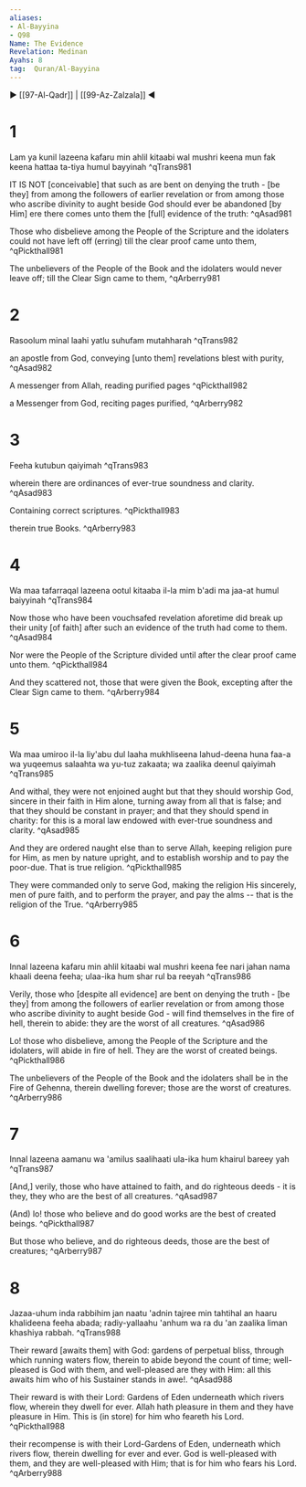 ```yaml
---
aliases:
- Al-Bayyina
- Q98
Name: The Evidence
Revelation: Medinan
Ayahs: 8
tag:  Quran/Al-Bayyina
---
```


▶ [[97-Al-Qadr]] | [[99-Az-Zalzala]] ◀

# 1

Lam ya kunil lazeena kafaru min ahlil kitaabi wal mushri keena mun fak keena hattaa ta-tiya humul bayyinah ^qTrans981


IT IS NOT [conceivable] that such as are bent on denying the truth - [be they] from among the followers of earlier revelation or from among those who ascribe divinity to aught beside God should ever be abandoned [by Him] ere there comes unto them the [full] evidence of the truth: ^qAsad981


Those who disbelieve among the People of the Scripture and the idolaters could not have left off (erring) till the clear proof came unto them, ^qPickthall981


The unbelievers of the People of the Book and the idolaters would never leave off; till the Clear Sign came to them, ^qArberry981

# 2

Rasoolum minal laahi yatlu suhufam mutahharah ^qTrans982


an apostle from God, conveying [unto them] revelations blest with purity, ^qAsad982


A messenger from Allah, reading purified pages ^qPickthall982


a Messenger from God, reciting pages purified, ^qArberry982

# 3

Feeha kutubun qaiyimah ^qTrans983


wherein there are ordinances of ever-true soundness and clarity. ^qAsad983


Containing correct scriptures. ^qPickthall983


therein true Books. ^qArberry983

# 4

Wa maa tafarraqal lazeena ootul kitaaba il-la mim b'adi ma jaa-at humul baiyyinah ^qTrans984


Now those who have been vouchsafed revelation aforetime did break up their unity [of faith] after such an evidence of the truth had come to them. ^qAsad984


Nor were the People of the Scripture divided until after the clear proof came unto them. ^qPickthall984


And they scattered not, those that were given the Book, excepting after the Clear Sign came to them. ^qArberry984

# 5

Wa maa umiroo il-la liy'abu dul laaha mukhliseena lahud-deena huna faa-a wa yuqeemus salaahta wa yu-tuz zakaata; wa zaalika deenul qaiyimah ^qTrans985


And withal, they were not enjoined aught but that they should worship God, sincere in their faith in Him alone, turning away from all that is false; and that they should be constant in prayer; and that they should spend in charity: for this is a moral law endowed with ever-true soundness and clarity. ^qAsad985


And they are ordered naught else than to serve Allah, keeping religion pure for Him, as men by nature upright, and to establish worship and to pay the poor-due. That is true religion. ^qPickthall985


They were commanded only to serve God, making the religion His sincerely, men of pure faith, and to perform the prayer, and pay the alms -- that is the religion of the True. ^qArberry985

# 6

Innal lazeena kafaru min ahlil kitaabi wal mushri keena fee nari jahan nama khaali deena feeha; ulaa-ika hum shar rul ba reeyah ^qTrans986


Verily, those who [despite all evidence] are bent on denying the truth - [be they] from among the followers of earlier revelation or from among those who ascribe divinity to aught beside God - will find themselves in the fire of hell, therein to abide: they are the worst of all creatures. ^qAsad986


Lo! those who disbelieve, among the People of the Scripture and the idolaters, will abide in fire of hell. They are the worst of created beings. ^qPickthall986


The unbelievers of the People of the Book and the idolaters shall be in the Fire of Gehenna, therein dwelling forever; those are the worst of creatures. ^qArberry986

# 7

Innal lazeena aamanu wa 'amilus saalihaati ula-ika hum khairul bareey yah ^qTrans987


[And,] verily, those who have attained to faith, and do righteous deeds - it is they, they who are the best of all creatures. ^qAsad987


(And) lo! those who believe and do good works are the best of created beings. ^qPickthall987


But those who believe, and do righteous deeds, those are the best of creatures; ^qArberry987

# 8

Jazaa-uhum inda rabbihim jan naatu 'adnin tajree min tahtihal an haaru khalideena feeha abada; radiy-yallaahu 'anhum wa ra du 'an zaalika liman khashiya rabbah. ^qTrans988


Their reward [awaits them] with God: gardens of perpetual bliss, through which running waters flow, therein to abide beyond the count of time; well-pleased is God with them, and well-pleased are they with Him: all this awaits him who of his Sustainer stands in awe!. ^qAsad988


Their reward is with their Lord: Gardens of Eden underneath which rivers flow, wherein they dwell for ever. Allah hath pleasure in them and they have pleasure in Him. This is (in store) for him who feareth his Lord. ^qPickthall988


their recompense is with their Lord-Gardens of Eden, underneath which rivers flow, therein dwelling for ever and ever. God is well-pleased with them, and they are well-pleased with Him; that is for him who fears his Lord. ^qArberry988


